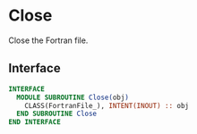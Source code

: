 # Close

Close the Fortran file.

## Interface

```fortran
INTERFACE
  MODULE SUBROUTINE Close(obj)
    CLASS(FortranFile_), INTENT(INOUT) :: obj
  END SUBROUTINE Close
END INTERFACE
```
